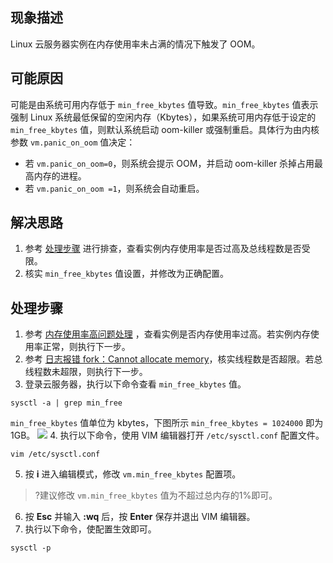 ## 现象描述
Linux 云服务器实例在内存使用率未占满的情况下触发了 OOM。

## 可能原因
可能是由系统可用内存低于 `min_free_kbytes` 值导致。`min_free_kbytes` 值表示强制 Linux 系统最低保留的空闲内存（Kbytes），如果系统可用内存低于设定的 `min_free_kbytes` 值，则默认系统启动 oom-killer 或强制重启。具体行为由内核参数 `vm.panic_on_oom` 值决定：
 - 若 `vm.panic_on_oom=0`，则系统会提示 OOM，并启动 oom-killer 杀掉占用最高内存的进程。
 - 若 `vm.panic_on_oom =1`，则系统会自动重启。

## 解决思路
1. 参考 [处理步骤](#ProcessingSteps) 进行排查，查看实例内存使用率是否过高及总线程数是否受限。
2. 核实 `min_free_kbytes` 值设置，并修改为正确配置。


## 处理步骤[](id:ProcessingSteps)
1. 参考 [内存使用率高问题处理](https://cloud.tencent.com/document/product/213/54644#ProcessingSteps) ，查看实例是否内存使用率过高。若实例内存使用率正常，则执行下一步。
2. 参考 [日志报错 fork：Cannot allocate memory](https://cloud.tencent.com/document/product/213/54645)，核实线程数是否超限。若总线程数未超限，则执行下一步。
3. 登录云服务器，执行以下命令查看 `min_free_kbytes` 值。
```
sysctl -a | grep min_free
```
`min_free_kbytes` 值单位为 kbytes，下图所示 `min_free_kbytes = 1024000` 即为1GB。
![](https://main.qcloudimg.com/raw/18ac6c04962abfbf67132eab1a604167.png)
4. 执行以下命令，使用 VIM 编辑器打开 `/etc/sysctl.conf` 配置文件。
```
vim /etc/sysctl.conf
```
5. 按 **i** 进入编辑模式，修改 `vm.min_free_kbytes` 配置项。
>?建议修改 `vm.min_free_kbytes` 值为不超过总内存的1%即可。
>
6. 按 **Esc** 并输入 **:wq** 后，按 **Enter** 保存并退出 VIM 编辑器。
7. 执行以下命令，使配置生效即可。
```
sysctl -p
```

